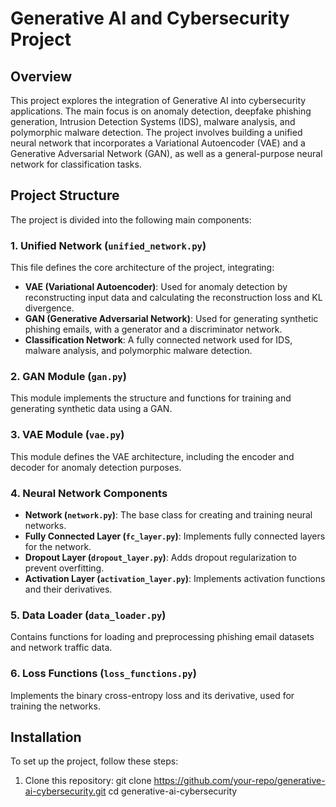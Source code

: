 # Generative AI and Cybersecurity Project

## Overview
This project explores the integration of Generative AI into cybersecurity applications. The main focus is on anomaly detection, deepfake phishing generation, Intrusion Detection Systems (IDS), malware analysis, and polymorphic malware detection. The project involves building a unified neural network that incorporates a Variational Autoencoder (VAE) and a Generative Adversarial Network (GAN), as well as a general-purpose neural network for classification tasks.

## Project Structure
The project is divided into the following main components:

### 1. Unified Network (`unified_network.py`)
This file defines the core architecture of the project, integrating:
- **VAE (Variational Autoencoder)**: Used for anomaly detection by reconstructing input data and calculating the reconstruction loss and KL divergence.
- **GAN (Generative Adversarial Network)**: Used for generating synthetic phishing emails, with a generator and a discriminator network.
- **Classification Network**: A fully connected network used for IDS, malware analysis, and polymorphic malware detection.

### 2. GAN Module (`gan.py`)
This module implements the structure and functions for training and generating synthetic data using a GAN.

### 3. VAE Module (`vae.py`)
This module defines the VAE architecture, including the encoder and decoder for anomaly detection purposes.

### 4. Neural Network Components
- **Network (`network.py`)**: The base class for creating and training neural networks.
- **Fully Connected Layer (`fc_layer.py`)**: Implements fully connected layers for the network.
- **Dropout Layer (`dropout_layer.py`)**: Adds dropout regularization to prevent overfitting.
- **Activation Layer (`activation_layer.py`)**: Implements activation functions and their derivatives.

### 5. Data Loader (`data_loader.py`)
Contains functions for loading and preprocessing phishing email datasets and network traffic data.

### 6. Loss Functions (`loss_functions.py`)
Implements the binary cross-entropy loss and its derivative, used for training the networks.

## Installation
To set up the project, follow these steps:
1. Clone this repository:
   git clone https://github.com/your-repo/generative-ai-cybersecurity.git
   cd generative-ai-cybersecurity
